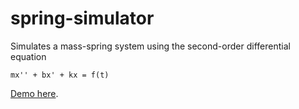 spring-simulator
=============================

Simulates a mass-spring system using the second-order differential equation 

    mx'' + bx' + kx = f(t)

[Demo here](http://caseychu.github.io/spring-simulator/).
